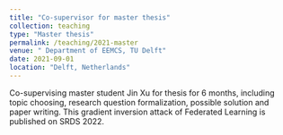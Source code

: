 ```yaml
---
title: "Co-supervisor for master thesis"
collection: teaching
type: "Master thesis"
permalink: /teaching/2021-master
venue: " Department of EEMCS, TU Delft"
date: 2021-09-01
location: "Delft, Netherlands"
---
```


Co-supervising master student Jin Xu for thesis for 6 months, including topic choosing, research question formalization, possible solution and paper writing. This gradient inversion attack of Federated Learning is published on SRDS 2022.